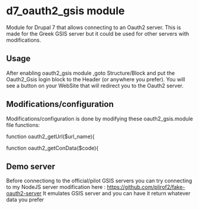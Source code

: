 # d7_oauth2_gsis module
Module for Drupal 7 that allows connecting to an Oauth2 server. This is made for the Greek GSIS server but it could be used for other servers with modifications.

## Usage
After enabling oauth2_gsis module ,goto Structure/Block and put the Oauth2_Gsis login block to the Header (or anywhere you prefer).
You will see a button on your WebSite that will redirect you to the Oauth2 server.

## Modifications/configuration
Modifications/configuration is done by modifying these oauth2_gsis.module file functions:

function oauth2_getUrl($url_name){

function oauth2_getConData($code){

## Demo server
Before connectiong to the official/pilot GSIS servers you can try connecting to my NodeJS server modification here : https://github.com/plirof2/fake-oauth2-server
It emulates GSIS server and you can have it return whatever data you prefer


